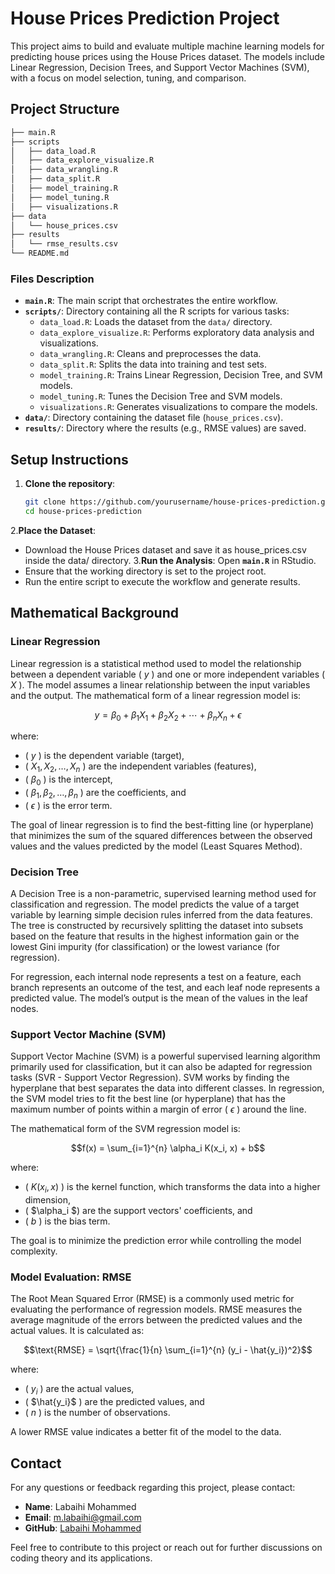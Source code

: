 # House Prices Prediction Project

This project aims to build and evaluate multiple machine learning models for predicting house prices using the House Prices dataset. The models include Linear Regression, Decision Trees, and Support Vector Machines (SVM), with a focus on model selection, tuning, and comparison.

## Project Structure
```bash
├── main.R
├── scripts
│   ├── data_load.R
│   ├── data_explore_visualize.R
│   ├── data_wrangling.R
│   ├── data_split.R
│   ├── model_training.R
│   ├── model_tuning.R
│   ├── visualizations.R
├── data
│   └── house_prices.csv
├── results
│   └── rmse_results.csv
└── README.md
```

### Files Description

- **`main.R`**: The main script that orchestrates the entire workflow.
- **`scripts/`**: Directory containing all the R scripts for various tasks:
  - `data_load.R`: Loads the dataset from the `data/` directory.
  - `data_explore_visualize.R`: Performs exploratory data analysis and visualizations.
  - `data_wrangling.R`: Cleans and preprocesses the data.
  - `data_split.R`: Splits the data into training and test sets.
  - `model_training.R`: Trains Linear Regression, Decision Tree, and SVM models.
  - `model_tuning.R`: Tunes the Decision Tree and SVM models.
  - `visualizations.R`: Generates visualizations to compare the models.
- **`data/`**: Directory containing the dataset file (`house_prices.csv`).
- **`results/`**: Directory where the results (e.g., RMSE values) are saved.

## Setup Instructions

1. **Clone the repository**:
   ```bash
   git clone https://github.com/yourusername/house-prices-prediction.git
   cd house-prices-prediction

2.**Place the Dataset**:
  - Download the House Prices dataset and save it as house_prices.csv inside the data/ directory.
3.**Run the Analysis**:
Open **`main.R`** in RStudio.
  - Ensure that the working directory is set to the project root.
  - Run the entire script to execute the workflow and generate results.
## Mathematical Background

### Linear Regression
Linear regression is a statistical method used to model the relationship between a dependent variable \( $y$ \) and one or more independent variables \( $X$ \). The model assumes a linear relationship between the input variables and the output. The mathematical form of a linear regression model is:


$$y = \beta_0 + \beta_1X_1 + \beta_2X_2 + \cdots + \beta_nX_n + \epsilon$$

where:
- \( $y$ \) is the dependent variable (target),
- \( $X_1, X_2, \ldots, X_n$ \) are the independent variables (features),
- \( $\beta_0$ \) is the intercept,
- \( $\beta_1, \beta_2, \ldots, \beta_n$ \) are the coefficients, and
- \( $\epsilon$ \) is the error term.

The goal of linear regression is to find the best-fitting line (or hyperplane) that minimizes the sum of the squared differences between the observed values and the values predicted by the model (Least Squares Method).

### Decision Tree
A Decision Tree is a non-parametric, supervised learning method used for classification and regression. The model predicts the value of a target variable by learning simple decision rules inferred from the data features. The tree is constructed by recursively splitting the dataset into subsets based on the feature that results in the highest information gain or the lowest Gini impurity (for classification) or the lowest variance (for regression).

For regression, each internal node represents a test on a feature, each branch represents an outcome of the test, and each leaf node represents a predicted value. The model’s output is the mean of the values in the leaf nodes.

### Support Vector Machine (SVM)
Support Vector Machine (SVM) is a powerful supervised learning algorithm primarily used for classification, but it can also be adapted for regression tasks (SVR - Support Vector Regression). SVM works by finding the hyperplane that best separates the data into different classes. In regression, the SVM model tries to fit the best line (or hyperplane) that has the maximum number of points within a margin of error \( $\epsilon$ \) around the line.

The mathematical form of the SVM regression model is:


$$f(x) = \sum_{i=1}^{n} \alpha_i K(x_i, x) + b$$

where:
- \( $K(x_i, x)$ \) is the kernel function, which transforms the data into a higher dimension,
- \( $\alpha_i $\) are the support vectors' coefficients, and
- \( $b$ \) is the bias term.

The goal is to minimize the prediction error while controlling the model complexity.

### Model Evaluation: RMSE
The Root Mean Squared Error (RMSE) is a commonly used metric for evaluating the performance of regression models. RMSE measures the average magnitude of the errors between the predicted values and the actual values. It is calculated as:


$$\text{RMSE} = \sqrt{\frac{1}{n} \sum_{i=1}^{n} (y_i - \hat{y_i})^2}$$


where:
- \( $y_i$ \) are the actual values,
- \( $\hat{y_i}$ \) are the predicted values, and
- \( $n$ \) is the number of observations.

A lower RMSE value indicates a better fit of the model to the data.
## Contact  
For any questions or feedback regarding this project, please contact:

- **Name**: Labaihi Mohammed
- **Email**: m.labaihi@gmail.com
- **GitHub**: [Labaihi Mohammed](https://github.com/MedLabaihi)

Feel free to contribute to this project or reach out for further discussions on coding theory and its applications.
